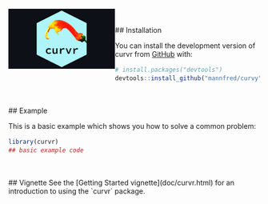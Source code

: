 <p align="center">
  <img src="man/figures/curvr_hex_sticker.png" align="left" height="120" />
</p>

<!-- badges: start -->
<!-- badges: end -->

<br>
<br>
## Installation

You can install the development version of curvr from [GitHub](https://github.com/) with:

``` r
# install.packages("devtools")
devtools::install_github("mannfred/curvy")
```
<br>
<br>
## Example

This is a basic example which shows you how to solve a common problem:

``` r
library(curvr)
## basic example code
```

<br>
<br>
## Vignette 
See the [Getting Started vignette](doc/curvr.html) for an introduction to using the `curvr` package.


